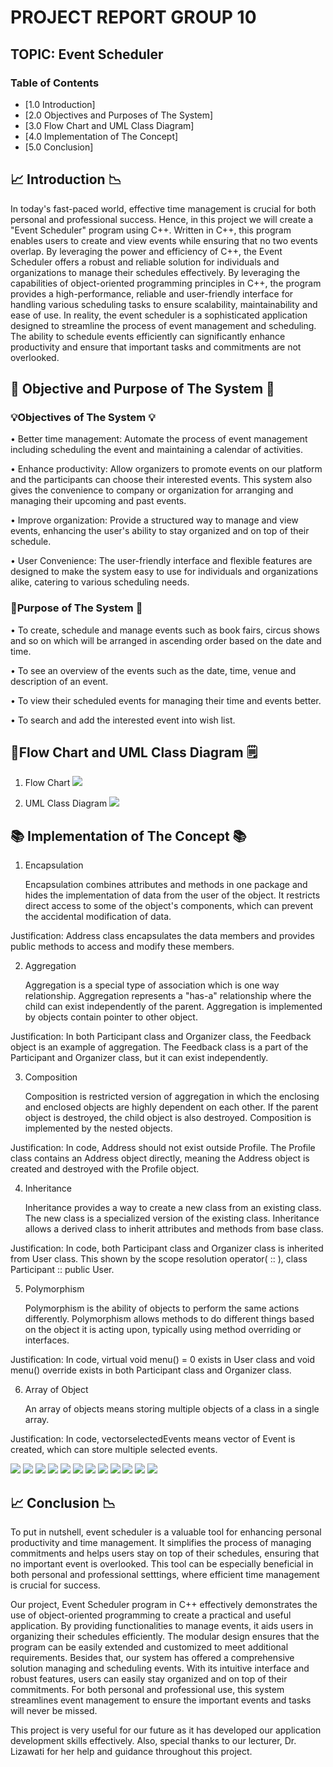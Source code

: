 # PROJECT REPORT GROUP 10
## TOPIC: Event Scheduler

### Table of Contents
- [1.0 Introduction]
- [2.0 Objectives and Purposes of The System]
- [3.0 Flow Chart and UML Class Diagram]
- [4.0 Implementation of The Concept]
- [5.0 Conclusion]

## 📈 Introduction 📉
  In today's fast-paced world, effective time management is crucial for both personal and professional success. Hence, in this project we will create a "Event Scheduler" program using C++. Written in C++, this program enables users to create and view events while ensuring that no two events overlap. By leveraging the power and efficiency of C++, the Event Scheduler offers a robust and reliable solution for individuals and organizations to manage their schedules effectively. By leveraging the capabilities of object-oriented programming principles in C++, the program provides a high-performance, reliable and user-friendly interface for handling various scheduling tasks to ensure scalability, maintainability and ease of use. In reality, the event scheduler is a sophisticated application designed to streamline the process of event management and scheduling. The ability to schedule events efficiently can significantly enhance productivity and ensure that important tasks and commitments are not overlooked.

## 🎯 Objective and Purpose of The System 📌
### 💡Objectives of The System 💡
•	Better time management: Automate the process of event management including scheduling the event and maintaining a calendar of activities. 

•	Enhance productivity: Allow organizers to promote events on our platform and the participants can choose their interested events. This system also gives the convenience to company or organization for arranging and managing their upcoming and past events.

•	Improve organization: Provide a structured way to manage and view events, enhancing the user's ability to stay organized and on top of their schedule.

•	User Convenience: The user-friendly interface and flexible features are designed to make the system easy to use for individuals and organizations alike, catering to various scheduling needs.

### 🚩Purpose of The System 🚩
•	To create, schedule and manage events such as book fairs, circus shows and so on which will be arranged in ascending order based on the date and time.

•	To see an overview of the events such as the date, time, venue and description of an event.

•	To view their scheduled events for managing their time and events better.

•	To search and add the interested event into wish list.

## 📑Flow Chart and UML Class Diagram	🗒️
1. Flow Chart
   <image src = "Image/FlowChart.jpeg">

2. UML Class Diagram
   <image src = "Image/UMLClassDiagram.jpeg">

## 📚 Implementation of The Concept 📚
1. Encapsulation

   Encapsulation combines attributes and methods in one package and hides the implementation of data from the user of the object. It restricts direct access to some of the object's components, which can prevent the accidental modification of data.

Justification: Address class encapsulates the data members and provides public methods to access and modify these members.

2. Aggregation

   Aggregation is a special type of association which is one way relationship. Aggregation represents a "has-a" relationship where the child can exist independently of the parent. Aggregation is implemented by objects contain pointer to other object.

Justification: In both Participant class and Organizer class, the Feedback object is an example of aggregation. The Feedback class is a part of the Participant and Organizer class, but it can exist independently.

3. Composition

   Composition is restricted version of aggregation in which the enclosing and enclosed objects are highly dependent on each other. If the parent object is destroyed, the child object is also destroyed. Composition is implemented by the nested objects. 

Justification: In code, Address should not exist outside Profile. The Profile class contains an Address object directly, meaning the Address object is created and destroyed with the Profile object.

4. Inheritance

   Inheritance provides a way to create a new class from an existing class. The new class is a specialized version of the existing class. Inheritance allows a derived class to inherit attributes and methods from base class.

Justification: In code, both Participant class and Organizer class is inherited from User class. This shown by the scope resolution operator( :: ), class Participant :: public User.

5. Polymorphism

   Polymorphism is the ability of objects to perform the same actions differently. Polymorphism allows methods to do different things based on the object it is acting upon, typically using method overriding or interfaces.

Justification: In code, virtual void menu() = 0 exists in User class and void menu() override exists in both Participant class and Organizer class. 

6. Array of Object

   An array of objects means storing multiple objects of a class in a single array.

Justification: In code, vector<Event>selectedEvents means vector of Event is created, which can store multiple selected events.

<image src = "Image/Highlighted Event Schedular System Code_page-0001.jpg">
<image src = "Image/Highlighted Event Schedular System Code_page-0002.jpg">
<image src = "Image/Highlighted Event Schedular System Code_page-0003.jpg">
<image src = "Image/Highlighted Event Schedular System Code_page-0004.jpg">
<image src = "Image/Highlighted Event Schedular System Code_page-0005.jpg">
<image src = "Image/Highlighted Event Schedular System Code_page-0006.jpg">
<image src = "Image/Highlighted Event Schedular System Code_page-0007.jpg">
<image src = "Image/Highlighted Event Schedular System Code_page-0008.jpg">
<image src = "Image/Highlighted Event Schedular System Code_page-0009.jpg">
<image src = "Image/Highlighted Event Schedular System Code_page-0010.jpg">
<image src = "Image/Highlighted Event Schedular System Code_page-0011.jpg">
<image src = "Image/Highlighted Event Schedular System Code_page-0012.jpg">


## 📈 Conclusion 📉
  To put in nutshell, event scheduler is a valuable tool for enhancing personal productivity and time management. It simplifies the process of managing commitments and helps users stay on top of their schedules, ensuring that no important event is overlooked. This tool can be especially beneficial in both personal and professional setttings, where efficient time management is crucial for success.
  
  Our project, Event Scheduler program in C++ effectively demonstrates the use of object-oriented programming to create a practical and useful application. By providing functionalities to manage events, it aids users in organizing their schedules efficiently. The modular design ensures that the program can be easily extended and customized to meet additional requirements. Besides that, our system has offered a comprehensive solution managing and scheduling events. With its intuitive interface and robust features, users can easily stay organized and on top of their commitments. For both personal and professional use, this system streamlines event management to ensure the important events and tasks will never be missed.
  
  This project is very useful for our future as it has developed our application development skills effectively. Also, special thanks to our lecturer, Dr. Lizawati for her help and guidance throughout this project.
